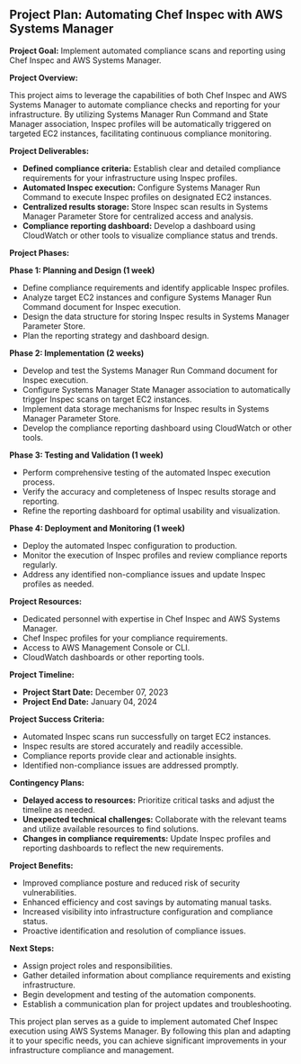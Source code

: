 ## Project Plan: Automating Chef Inspec with AWS Systems Manager

**Project Goal:** Implement automated compliance scans and reporting using Chef Inspec and AWS Systems Manager.

**Project Overview:**

This project aims to leverage the capabilities of both Chef Inspec and AWS Systems Manager to automate compliance checks and reporting for your infrastructure. By utilizing Systems Manager Run Command and State Manager association, Inspec profiles will be automatically triggered on targeted EC2 instances, facilitating continuous compliance monitoring.

**Project Deliverables:**

* **Defined compliance criteria:** Establish clear and detailed compliance requirements for your infrastructure using Inspec profiles.
* **Automated Inspec execution:** Configure Systems Manager Run Command to execute Inspec profiles on designated EC2 instances.
* **Centralized results storage:** Store Inspec scan results in Systems Manager Parameter Store for centralized access and analysis.
* **Compliance reporting dashboard:** Develop a dashboard using CloudWatch or other tools to visualize compliance status and trends.

**Project Phases:**

**Phase 1: Planning and Design (1 week)**

* Define compliance requirements and identify applicable Inspec profiles.
* Analyze target EC2 instances and configure Systems Manager Run Command document for Inspec execution.
* Design the data structure for storing Inspec results in Systems Manager Parameter Store.
* Plan the reporting strategy and dashboard design.

**Phase 2: Implementation (2 weeks)**

* Develop and test the Systems Manager Run Command document for Inspec execution.
* Configure Systems Manager State Manager association to automatically trigger Inspec scans on target EC2 instances.
* Implement data storage mechanisms for Inspec results in Systems Manager Parameter Store.
* Develop the compliance reporting dashboard using CloudWatch or other tools.

**Phase 3: Testing and Validation (1 week)**

* Perform comprehensive testing of the automated Inspec execution process.
* Verify the accuracy and completeness of Inspec results storage and reporting.
* Refine the reporting dashboard for optimal usability and visualization.

**Phase 4: Deployment and Monitoring (1 week)**

* Deploy the automated Inspec configuration to production.
* Monitor the execution of Inspec profiles and review compliance reports regularly.
* Address any identified non-compliance issues and update Inspec profiles as needed.

**Project Resources:**

* Dedicated personnel with expertise in Chef Inspec and AWS Systems Manager.
* Chef Inspec profiles for your compliance requirements.
* Access to AWS Management Console or CLI.
* CloudWatch dashboards or other reporting tools.

**Project Timeline:**

* **Project Start Date:** December 07, 2023
* **Project End Date:** January 04, 2024

**Project Success Criteria:**

* Automated Inspec scans run successfully on target EC2 instances.
* Inspec results are stored accurately and readily accessible.
* Compliance reports provide clear and actionable insights.
* Identified non-compliance issues are addressed promptly.

**Contingency Plans:**

* **Delayed access to resources:** Prioritize critical tasks and adjust the timeline as needed.
* **Unexpected technical challenges:** Collaborate with the relevant teams and utilize available resources to find solutions.
* **Changes in compliance requirements:** Update Inspec profiles and reporting dashboards to reflect the new requirements.

**Project Benefits:**

* Improved compliance posture and reduced risk of security vulnerabilities.
* Enhanced efficiency and cost savings by automating manual tasks.
* Increased visibility into infrastructure configuration and compliance status.
* Proactive identification and resolution of compliance issues.

**Next Steps:**

* Assign project roles and responsibilities.
* Gather detailed information about compliance requirements and existing infrastructure.
* Begin development and testing of the automation components.
* Establish a communication plan for project updates and troubleshooting.

This project plan serves as a guide to implement automated Chef Inspec execution using AWS Systems Manager. By following this plan and adapting it to your specific needs, you can achieve significant improvements in your infrastructure compliance and management.
